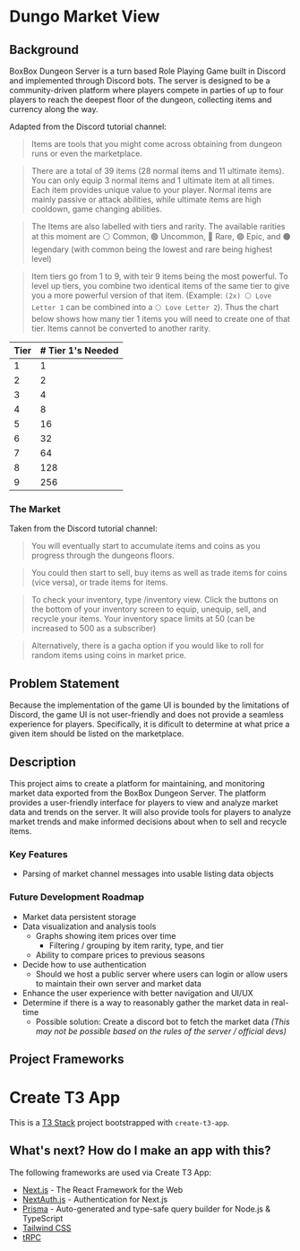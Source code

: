 # Dungo Market View

## Background

BoxBox Dungeon Server is a turn based Role Playing Game built in Discord and implemented through Discord bots. The server is designed to be a community-driven platform where players compete in parties of up to four players to reach the deepest floor of the dungeon, collecting items and currency along the way.

Adapted from the Discord tutorial channel:

> Items are tools that you might come across obtaining from dungeon runs or even the marketplace.

> There are a total of 39 items (28 normal items and 11 ultimate items). You can only equip 3 normal items and 1 ultimate item at all times.
> Each item provides unique value to your player. Normal items are mainly passive or attack abilities, while ultimate items are high cooldown, game changing abilities.

> The Items are also labelled with tiers and rarity. The available rarities at this moment are ⚪ Common, 🟢 Uncommon, 🔵 Rare, 🟣 Epic, and 🟠 legendary (with common being the lowest and rare being highest level)

> Item tiers go from 1 to 9, with teir 9 items being the most powerful. To level up tiers, you combine two identical items of the same tier to give you a more powerful version of that item. (Example: `(2x) ⚪ Love Letter 1` can be combined into a `⚪ Love Letter 2`). Thus the chart below shows how many tier 1 items you will need to create one of that tier. Items cannot be converted to another rarity.

| Tier | # Tier 1's Needed |
| ---- | ----------------- |
| 1    | 1                 |
| 2    | 2                 |
| 3    | 4                 |
| 4    | 8                 |
| 5    | 16                |
| 6    | 32                |
| 7    | 64                |
| 8    | 128               |
| 9    | 256               |

### The Market

Taken from the Discord tutorial channel:

> You will eventually start to accumulate items and coins as you progress through the dungeons floors.

> You could then start to sell, buy items as well as trade items for coins (vice versa), or trade items for items.

> To check your inventory, type /inventory view. Click the buttons on the bottom of your inventory screen to equip, unequip, sell, and recycle your items. Your inventory space limits at 50 (can be increased to 500 as a subscriber)

> Alternatively, there is a gacha option if you would like to roll for random items using coins in market price.

## Problem Statement

Because the implementation of the game UI is bounded by the limitations of Discord, the game UI is not user-friendly and does not provide a seamless experience for players. Specifically, it is dificult to determine at what price a given item should be listed on the marketplace.

## Description

This project aims to create a platform for maintaining, and monitoring market data exported from the BoxBox Dungeon Server. The platform provides a user-friendly interface for players to view and analyze market data and trends on the server. It will also provide tools for players to analyze market trends and make informed decisions about when to sell and recycle items.

### Key Features

- Parsing of market channel messages into usable listing data objects

### Future Development Roadmap

- Market data persistent storage
- Data visualization and analysis tools
  - Graphs showing item prices over time
    - Filtering / grouping by item rarity, type, and tier
  - Ability to compare prices to previous seasons
- Decide how to use authentication
  - Should we host a public server where users can login or allow users to maintain their own server and market data
- Enhance the user experience with better navigation and UI/UX
- Determine if there is a way to reasonably gather the market data in real-time
  - Possible solution: Create a discord bot to fetch the market data _(This may not be possible based on the rules of the server / official devs)_

## Project Frameworks

# Create T3 App

This is a [T3 Stack](https://create.t3.gg/) project bootstrapped with `create-t3-app`.

## What's next? How do I make an app with this?

The following frameworks are used via Create T3 App:

- [Next.js](https://nextjs.org) - The React Framework for the Web
- [NextAuth.js](https://next-auth.js.org) - Authentication for Next.js
- [Prisma](https://prisma.io) - Auto-generated and type-safe query builder for Node.js & TypeScript
- [Tailwind CSS](https://tailwindcss.com)
- [tRPC](https://trpc.io)
